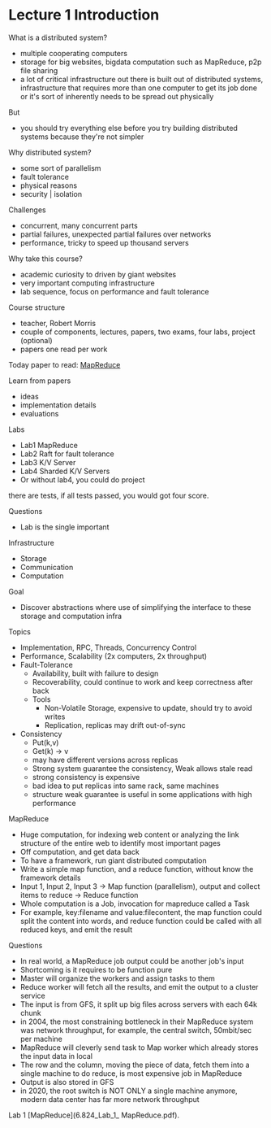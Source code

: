 # Lecture 1 Introduction

What is a distributed system?

* multiple cooperating computers
* storage for big websites, bigdata computation such as MapReduce, p2p file sharing
* a lot of critical infrastructure out there is built out of distributed systems, infrastructure that requires more than one computer to get its job done or it's sort of inherently needs to be spread out physically

But

* you should try everything else before you try building distributed systems because they're not simpler

Why distributed system?

* some sort of parallelism
* fault tolerance
* physical reasons
* security | isolation

Challenges

* concurrent, many concurrent parts
* partial failures, unexpected partial failures over networks
* performance, tricky to speed up thousand servers

Why take this course?

* academic curiosity to driven by giant websites
* very important computing infrastructure
* lab sequence, focus on performance and fault tolerance

Course structure

* teacher, Robert Morris
* couple of components, lectures, papers, two exams, four labs, project (optional)
* papers one read per work

Today paper to read: [MapReduce](mapreduce.pdf)

Learn from papers

* ideas
* implementation details
* evaluations

Labs

* Lab1 MapReduce
* Lab2 Raft for fault tolerance
* Lab3 K/V Server
* Lab4 Sharded K/V Servers
* Or without lab4, you could do project

there are tests, if all tests passed, you would got four score.

Questions

* Lab is the single important

Infrastructure

* Storage
* Communication
* Computation

Goal

* Discover abstractions where use of simplifying the interface to these storage and computation infra

Topics

* Implementation, RPC, Threads, Concurrency Control
* Performance, Scalability (2x computers, 2x throughput)
* Fault-Tolerance
    * Availability, built with failure to design
    * Recoverability, could continue to work and keep correctness after back
    * Tools
        * Non-Volatile Storage, expensive to update, should try to avoid writes
        * Replication, replicas may drift out-of-sync
* Consistency
    * Put(k,v)
    * Get(k) -> v
    * may have different versions across replicas
    * Strong system guarantee the consistency, Weak allows stale read
    * strong consistency is expensive
    * bad idea to put replicas into same rack, same machines
    * structure weak guarantee is useful in some applications with high performance

MapReduce

* Huge computation, for indexing web content or analyzing the link structure of the entire web to identify most important pages
* Off computation, and get data back
* To have a framework, run giant distributed computation
* Write a simple map function, and a reduce function, without know the framework details
* Input 1, Input 2, Input 3 -> Map function (parallelism), output and collect items to reduce -> Reduce function
* Whole computation is a Job, invocation for mapreduce called a Task
* For example, key:filename and value:filecontent, the map function could split the content into words, and reduce function could be called with all reduced keys, and emit the result

Questions

* In real world, a MapReduce job output could be another job's input
* Shortcoming is it requires to be function pure
* Master will organize the workers and assign tasks to them
* Reduce worker will fetch all the results, and emit the output to a cluster service
* The input is from GFS, it split up big files across servers with each 64k chunk
* in 2004, the most constraining bottleneck in their MapReduce system was network throughput, for example, the central switch, 50mbit/sec per machine
* MapReduce will cleverly send task to Map worker which already stores the input data in local
* The row and the column, moving the piece of data, fetch them into a single machine to do reduce, is most expensive job in MapReduce
* Output is also stored in GFS
* in 2020, the root switch is NOT ONLY a single machine anymore, modern data center has far more network throughput

Lab 1 [MapReduce](6.824_Lab_1_ MapReduce.pdf).
